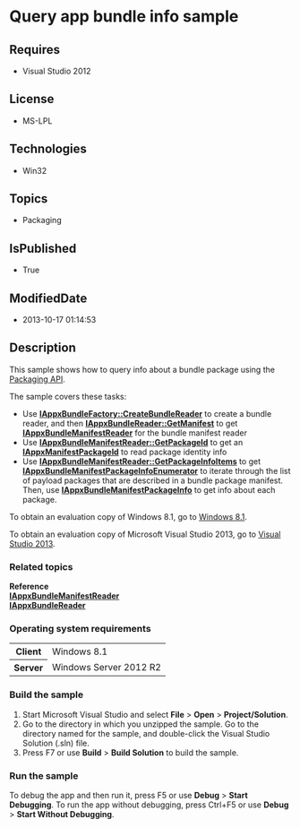# Query app bundle info sample
## Requires
* Visual Studio 2012
## License
* MS-LPL
## Technologies
* Win32
## Topics
* Packaging
## IsPublished
* True
## ModifiedDate
* 2013-10-17 01:14:53
## Description

<div id="mainSection">
<p>This sample shows how to query info about a bundle package using the <a href="http://msdn.microsoft.com/en-us/library/windows/desktop/hh446766">
Packaging API</a>. </p>
<p>The sample covers these tasks:</p>
<ul>
<li>Use <a href="http://msdn.microsoft.com/en-us/library/windows/desktop/dn280279">
<b>IAppxBundleFactory::CreateBundleReader</b></a> to create a bundle reader, and then
<a href="http://msdn.microsoft.com/en-us/library/windows/desktop/dn280299"><b>IAppxBundleReader::GetManifest</b></a> to get
<a href="http://msdn.microsoft.com/en-us/library/windows/desktop/dn280292"><b>IAppxBundleManifestReader</b></a> for the bundle manifest reader
</li><li>Use <a href="http://msdn.microsoft.com/en-us/library/windows/desktop/dn280293">
<b>IAppxBundleManifestReader::GetPackageId</b></a> to get an <a href="http://msdn.microsoft.com/en-us/library/windows/desktop/hh446717">
<b>IAppxManifestPackageId</b></a> to read package identity info </li><li>Use <a href="http://msdn.microsoft.com/en-us/library/windows/desktop/dn280294">
<b>IAppxBundleManifestReader::GetPackageInfoItems</b></a> to get <a href="http://msdn.microsoft.com/en-us/library/windows/desktop/dn280282">
<b>IAppxBundleManifestPackageInfoEnumerator</b></a> to iterate through the list of payload packages that are described in a bundle package manifest. Then, use
<a href="http://msdn.microsoft.com/en-us/library/windows/desktop/dn280281"><b>IAppxBundleManifestPackageInfo</b></a> to get info about each package.
</li></ul>
<p>To obtain an evaluation copy of Windows&nbsp;8.1, go to <a href="http://go.microsoft.com/fwlink/p/?linkid=301696">
Windows&nbsp;8.1</a>. </p>
<p>To obtain an evaluation copy of Microsoft Visual Studio&nbsp;2013, go to <a href="http://go.microsoft.com/fwlink/p/?linkid=301697">
Visual Studio&nbsp;2013</a>. </p>
<h3><a id="related_topics"></a>Related topics</h3>
<dl><dt><b>Reference</b> </dt><dt><a href="http://msdn.microsoft.com/en-us/library/windows/desktop/dn280292"><b>IAppxBundleManifestReader</b></a>
</dt><dt><a href="http://msdn.microsoft.com/en-us/library/windows/desktop/dn280296"><b>IAppxBundleReader</b></a>
</dt></dl>
<h3>Operating system requirements</h3>
<table>
<tbody>
<tr>
<th>Client</th>
<td><dt>Windows&nbsp;8.1 </dt></td>
</tr>
<tr>
<th>Server</th>
<td><dt>Windows Server&nbsp;2012&nbsp;R2 </dt></td>
</tr>
</tbody>
</table>
<h3>Build the sample</h3>
<p></p>
<ol>
<li>Start Microsoft Visual Studio and select <b>File</b> &gt; <b>Open</b> &gt; <b>
Project/Solution</b>. </li><li>Go to the directory in which you unzipped the sample. Go to the directory named for the sample, and double-click the Visual Studio Solution (.sln) file.
</li><li>Press F7 or use <b>Build</b> &gt; <b>Build Solution</b> to build the sample. </li></ol>
<p></p>
<h3>Run the sample</h3>
<p>To debug the app and then run it, press F5 or use <b>Debug</b> &gt; <b>Start Debugging</b>. To run the app without debugging, press Ctrl&#43;F5 or use
<b>Debug</b> &gt; <b>Start Without Debugging</b>. </p>
</div>
